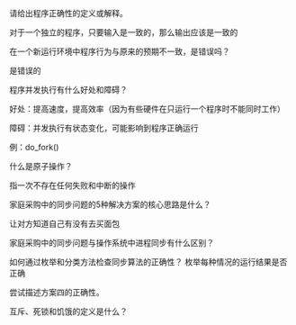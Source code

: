 请给出程序正确性的定义或解释。

对于一个独立的程序，只要输入是一致的，那么输出应该是一致的

在一个新运行环境中程序行为与原来的预期不一致，是错误吗？

是错误的

程序并发执行有什么好处和障碍？

好处：提高速度，提高效率（因为有些硬件在只运行一个程序时不能同时工作）

障碍：并发执行有状态变化，可能影响到程序正确运行

例：do_fork()

什么是原子操作？

指一次不存在任何失败和中断的操作

家庭采购中的同步问题的5种解决方案的核心思路是什么？

让对方知道自己有没有去买面包

家庭采购中的同步问题与操作系统中进程同步有什么区别？

如何通过枚举和分类方法检查同步算法的正确性？
枚举每种情况的运行结果是否正确

尝试描述方案四的正确性。

互斥、死锁和饥饿的定义是什么？
